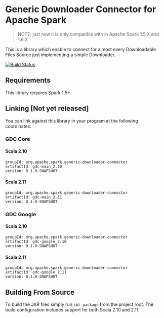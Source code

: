 # Generic Downloader Connector for Apache Spark

> NOTE: just now it is only compatible with in Apache Spark 1.5.X and 1.6.X

This is a library which enable to connect for almost every Downloadable Files Source just implementing a simple Downloader.

[![Build Status](https://travis-ci.org/databricks/spark-csv.svg?branch=master)](https://travis-ci.org/alvsanand/spark-generic-downloader-connector.svg?branch=master)

## Requirements

This library requires Spark 1.5+

## Linking [Not yet released]
You can link against this library in your program at the following coordinates:

### GDC Core

#### Scala 2.10
```
groupId: org.apache.spark.generic-downloader-connector
artifactId: gdc-main_2.10
version: 0.1.0-SNAPSHOT
```
#### Scala 2.11
```
groupId: org.apache.spark.generic-downloader-connector
artifactId: gdc-main_2.11
version: 0.1.0-SNAPSHOT
```

### GDC Google

#### Scala 2.10
```
groupId: org.apache.spark.generic-downloader-connector
artifactId: gdc-google_2.10
version: 0.1.0-SNAPSHOT
```
#### Scala 2.11
```
groupId: org.apache.spark.generic-downloader-connector
artifactId: gdc-google_2.11
version: 0.1.0-SNAPSHOT
```

## Building From Source
 
 To build the JAR files simply run `sbt package` from the project root. The build configuration includes support for both Scala 2.10 and 2.11.
